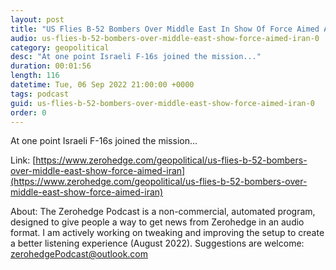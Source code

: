 ```yaml
---
layout: post
title: "US Flies B-52 Bombers Over Middle East In Show Of Force Aimed At Iran"
audio: us-flies-b-52-bombers-over-middle-east-show-force-aimed-iran-0
category: geopolitical
desc: "At one point Israeli F-16s joined the mission..."
duration: 00:01:56
length: 116
datetime: Tue, 06 Sep 2022 21:00:00 +0000
tags: podcast
guid: us-flies-b-52-bombers-over-middle-east-show-force-aimed-iran-0
order: 0
---
```

At one point Israeli F-16s joined the mission...

Link: [https://www.zerohedge.com/geopolitical/us-flies-b-52-bombers-over-middle-east-show-force-aimed-iran](https://www.zerohedge.com/geopolitical/us-flies-b-52-bombers-over-middle-east-show-force-aimed-iran)

About: The Zerohedge Podcast is a non-commercial, automated program, designed to give people a way to get news from Zerohedge in an audio format.  I am actively working on tweaking and improving the setup to create a better listening experience (August 2022).  Suggestions are welcome: [zerohedgePodcast@outlook.com](mailto:zerohedgePodcast@outlook.com)